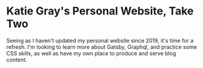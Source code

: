 # Katie Gray's Personal Website, Take Two

Seeing as I haven't updated my personal website since 2019, it's time for a refresh. I'm looking to learn more about Gatsby, Graphql, and practice some CSS skills, as well as have my own place to produce and serve blog content.
